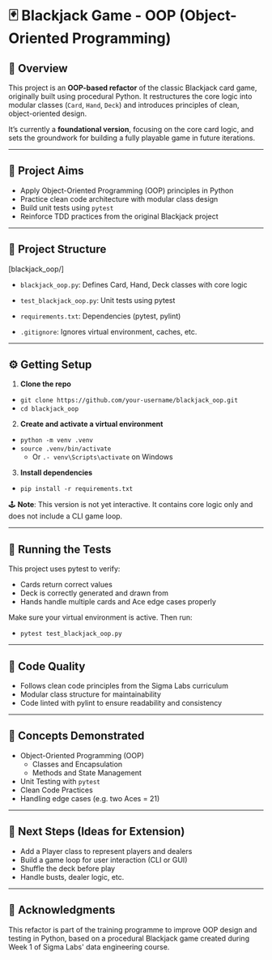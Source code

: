 # 🃏 Blackjack Game - OOP (Object-Oriented Programming)

## 🧾 Overview

This project is an **OOP-based refactor** of the classic Blackjack card game, originally built using procedural Python. It restructures the core logic into modular classes (`Card`, `Hand`, `Deck`) and introduces principles of clean, object-oriented design. 

It’s currently a **foundational version**, focusing on the core card logic, and sets the groundwork for building a fully playable game in future iterations.

---

## 🎯 Project Aims

- Apply Object-Oriented Programming (OOP) principles in Python
- Practice clean code architecture with modular class design
- Build unit tests using `pytest`
- Reinforce TDD practices from the original Blackjack project

---

## 📁 Project Structure

[blackjack_oop/]
  - `blackjack_oop.py`: Defines Card, Hand, Deck classes with core logic
  - `test_blackjack_oop.py`: Unit tests using pytest

- `requirements.txt`: Dependencies (pytest, pylint)
- `.gitignore`: Ignores virtual environment, caches, etc.

--- 

## ⚙️ Getting Setup

1. **Clone the repo**
  - `git clone https://github.com/your-username/blackjack_oop.git`
  - `cd blackjack_oop`

2. **Create and activate a virtual environment**
  - `python -m venv .venv`
  - `source .venv/bin/activate`  
    - Or `.- venv\Scripts\activate` on Windows

3. **Install dependencies**
  - `pip install -r requirements.txt`

🕹️ **Note**: This version is not yet interactive. It contains core logic only and does not include a CLI game loop.

---

## 🧪 Running the Tests

This project uses pytest to verify:
- Cards return correct values
- Deck is correctly generated and drawn from
- Hands handle multiple cards and Ace edge cases properly

Make sure your virtual environment is active. Then run:
- `pytest test_blackjack_oop.py`

--- 

## 🧼 Code Quality
- Follows clean code principles from the Sigma Labs curriculum
- Modular class structure for maintainability
- Code linted with pylint to ensure readability and consistency

---

## 🧠 Concepts Demonstrated

- Object-Oriented Programming (OOP)
  - Classes and Encapsulation
  - Methods and State Management
- Unit Testing with `pytest`
- Clean Code Practices
- Handling edge cases (e.g. two Aces = 21)

--- 

## 🚀 Next Steps (Ideas for Extension)

- Add a Player class to represent players and dealers
- Build a game loop for user interaction (CLI or GUI)
- Shuffle the deck before play
- Handle busts, dealer logic, etc.

--- 

## 🙌 Acknowledgments
This refactor is part of the training programme to improve OOP design and testing in Python, based on a procedural Blackjack game created during Week 1 of Sigma Labs' data engineering course.